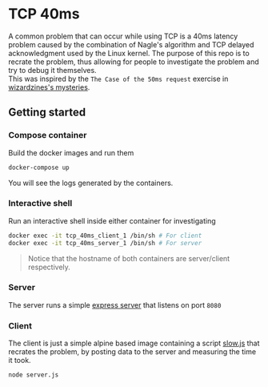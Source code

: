 # TCP 40ms

A common problem that can occur while using TCP is a 40ms latency problem caused by the combination of Nagle's algorithm and TCP delayed acknowledgment used by the Linux kernel. The purpose of this repo is to recrate the problem, thus allowing for people to investigate the problem and try to debug it themselves.  
This was inspired by the `The Case of the 50ms request` exercise in [wizardzines's mysteries](https://mysteries.wizardzines.com/).

## Getting started

### Compose container

Build the docker images and run them

```bash
docker-compose up
```

You will see the logs generated by the containers.

### Interactive shell

Run an interactive shell inside either container for investigating

```bash
docker exec -it tcp_40ms_client_1 /bin/sh # For client
docker exec -it tcp_40ms_server_1 /bin/sh # For server
```

> Notice that the hostname of both containers are server/client respectively.

### Server

The server runs a simple [express server](server/server.js) that listens on port `8080`

### Client

The client is just a simple alpine based image containing a script [slow.js](client/slow.js)
that recrates the problem, by posting data to the server and measuring the time it took.

```bash
node server.js
```
